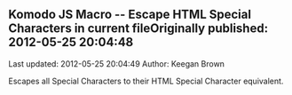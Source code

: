 ## Komodo JS Macro -- Escape HTML Special Characters in current fileOriginally published: 2012-05-25 20:04:48 
Last updated: 2012-05-25 20:04:49 
Author: Keegan Brown 
 
Escapes all Special Characters to their HTML Special Character equivalent.